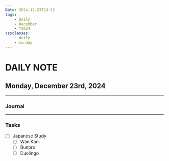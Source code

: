 ```yaml
---
Date: 2024-12-23T13:29
tags:
    - daily
    - December
    - Y2024
cssclasses:
    - daily
    - monday
---
```

# DAILY NOTE
## Monday, December 23rd, 2024
***
### Journal

***
### Tasks
- [ ] Japanese Study
    - [ ] WaniKani
    - [ ] Bunpro
    - [ ] Duolingo